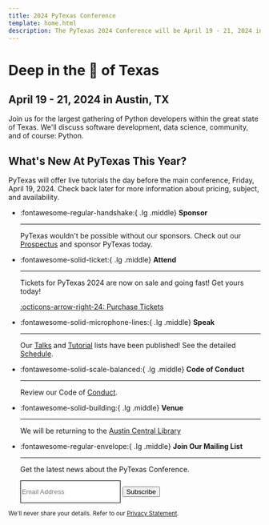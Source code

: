 ```yaml
---
title: 2024 PyTexas Conference
template: home.html
description: The PyTexas 2024 Conference will be April 19 - 21, 2024 in Austin, Texas. Get your ticket today! We hope to see y'all there!
---
```


# Deep in the 💜 of Texas
## April 19 - 21, 2024 in Austin, TX

Join us for the largest gathering of Python developers within the great state of Texas. We'll discuss software development, data science, community, and of course: Python.

## What's New At PyTexas This Year?
PyTexas will offer live tutorials the day before the main conference, Friday, 
April 19, 2024. Check back later for more information about pricing, subject,
and availability.

<div class="grid cards" markdown>

-   :fontawesome-regular-handshake:{ .lg .middle} __Sponsor__

    ---

    PyTexas wouldn't be possible without our sponsors. Check out our [Prospectus](https://drive.google.com/file/d/1q1txXEPwDC79wNBa8x7SkQsbnjviCfAj/view)
    and sponsor PyTexas today.

-   :fontawesome-solid-ticket:{ .lg .middle} __Attend__

    ---

    Tickets for PyTexas 2024 are now on sale and going fast! Get yours today!

    [:octicons-arrow-right-24: Purchase Tickets](https://pretix.eu/pytexas/2024/)

-   :fontawesome-solid-microphone-lines:{ .lg .middle} __Speak__

    ---

    Our [Talks](schedule/talks) and [Tutorial](schedule/tutorials) lists have been published! See the detailed [Schedule](schedule/full_schedule/).

-   :fontawesome-solid-scale-balanced:{ .lg .middle} __Code of Conduct__

    ---

    Review our Code of [Conduct](about/#code-of-conduct).

-   :fontawesome-solid-building:{ .lg .middle} __Venue__

    ---

    We will be returning to the [Austin Central Library](attend/#venue)

-   :fontawesome-regular-envelope:{ .lg .middle} __Join Our Mailing List__

    ---

    Get the latest news about the PyTexas Conference.
    <form role="form" action="//pytexas.us11.list-manage.com/subscribe/post?u=93d4ab771d0c2e4facc053add&amp;id=fa6aa40a2e" method="post" data-form-email novalidate>
    <div class="form-row">
        <input type="email" class="form-control" placeholder="Email Address" aria-label="Email Address" name="EMAIL" required style="border: 1px solid black; width: 200px; height: 45px;">
        <button type="submit" class="md-button email-button--primary " data-loading-text="Sending">Subscribe</button>
    </div>
</form>
<small class="text-muted form-text">
    We'll never share your details. Refer to our <a href="https://www.pytexas.org/privacy/">Privacy Statement</a>.
</small>

</div>
